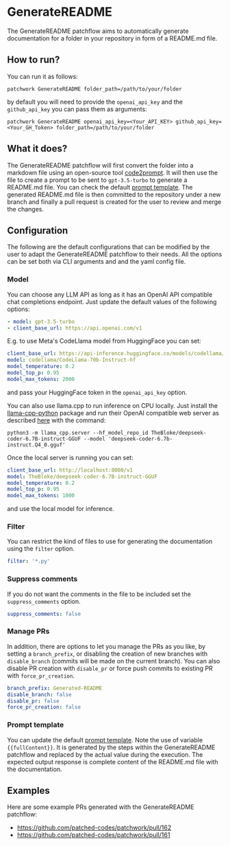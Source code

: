 # GenerateREADME

The GenerateREADME patchflow aims to automatically generate documentation for a folder in your repository in form of a README.md file. 

## How to run?
 
You can run it as follows:

`patchwork GenerateREADME folder_path=/path/to/your/folder`

by default you will need to provide the `openai_api_key` and the `github_api_key` you can pass them as arguments: 

`patchwork GenerateREADME openai_api_key=<Your_API_KEY> github_api_key=<Your_GH_Token> folder_path=/path/to/your/folder`

## What it does?

The GenerateREADME patchflow will first convert the folder into a markdown file using an open-source tool [code2prompt](https://github.com/raphaelmansuy/code2prompt). It will then use the file to create a prompt to be sent to `gpt-3.5-turbo` to generate a README.md file. You can check the default [prompt template](./generate_readme_prompt.json). The generated README.md file is then committed to the repository under a new branch and finally a pull request is created for the user to review and merge the changes. 

## Configuration

The following are the default configurations that can be modified by the user to adapt the GenerateREADME patchflow to their needs. All the options can be set both via CLI arguments and and the yaml config file.

### Model

You can choose any LLM API as long as it has an OpenAI API compatible chat completions endpoint. Just update the default values of the following options:

```yaml
- model: gpt-3.5-turbo
- client_base_url: https://api.openai.com/v1
```

E.g. to use Meta's CodeLlama model from HuggingFace you can set:

```yaml
client_base_url: https://api-inference.huggingface.co/models/codellama/CodeLlama-70b-Instruct-hf/v1
model: codellama/CodeLlama-70b-Instruct-hf
model_temperature: 0.2
model_top_p: 0.95
model_max_tokens: 2000
```
and pass your HuggingFace token in the `openai_api_key` option.

You can also use llama.cpp to run inference on CPU locally. Just install the [llama-cpp-python](https://github.com/abetlen/llama-cpp-python) package and run their OpenAI compatible web server as described [here](https://github.com/abetlen/llama-cpp-python) with the command:

`python3 -m llama_cpp.server --hf_model_repo_id TheBloke/deepseek-coder-6.7B-instruct-GGUF --model 'deepseek-coder-6.7b-instruct.Q4_0.gguf'`

Once the local server is running you can set:

```yaml
client_base_url: http://localhost:8000/v1
model: TheBloke/deepseek-coder-6.7B-instruct-GGUF
model_temperature: 0.2
model_top_p: 0.95
model_max_tokens: 1000
```
and use the local model for inference.

### Filter
You can restrict the kind of files to use for generating the documentation using the `filter` option.
```yaml
filter: '*.py'
```

### Suppress comments
If you do not want the comments in the file to be included set the `suppress_comments` option.
```yaml
suppress_comments: false
```

### Manage PRs
In addition, there are options to let you manage the PRs as you like, by setting a `branch_prefix`,  or disabling the creation of new branches with `disable_branch` (commits will be made on the current branch). You can also disable PR creation with `disable_pr` or force push commits to existing PR with `force_pr_creation`.

```yaml
branch_prefix: Generated-README
disable_branch: false
disable_pr: false
force_pr_creation: false
```

### Prompt template

You can update the default [prompt template](./generate_readme_prompt.json). Note the use of variable `{{fullContent}}`. It is generated by the steps within the GenerateREADME patchflow and replaced by the actual value during the execution. The expected output response is complete content of the README.md file with the documentation.

## Examples

Here are some example PRs generated with the GenerateREADME patchflow:

- https://github.com/patched-codes/patchwork/pull/162
- https://github.com/patched-codes/patchwork/pull/161
